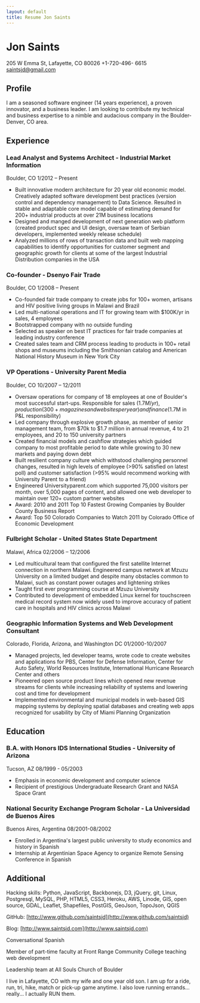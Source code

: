 ```yaml
---
layout: default
title: Resume Jon Saints
---
```


# Jon Saints
205 W Emma St, Lafayette, CO 80026 
+1-720-496- 6615 
saintsjd@gmail.com

## Profile

I am a seasoned software engineer (14 years experience), a proven innovator, and a business leader. I am looking to contribute my technical and business expertise to a nimble and audacious company in the Boulder-Denver, CO area. 

## Experience

### Lead Analyst and Systems Architect - Industrial Market Information

Boulder, CO 
1/2012 – Present

*  Built innovative modern architecture for 20 year old economic model.  Creatively adapted software development best practices (version control and dependency management) to Data Science. Resulted in stable and adaptable core model capable of estimating demand for 200+ industrial products at over 21M business locations
*  Designed and manged development of next generation web platform (created product spec and UI design, oversaw team of Serbian developers, implemented weekly release schedule)
*  Analyzed millions of rows of transaction data and built web mapping capabilities to identify opportunities for customer segment and geographic growth for clients at some of the largest Industrial Distribution companies in the USA


### Co-founder - Dsenyo Fair Trade

Boulder, CO 
1/2008 – Present

*  Co-founded fair trade company to create jobs for 100+ women, artisans and HIV positive living groups in Malawi and Brazil
*  Led multi-national operations and IT for growing team with $100K/yr in sales, 4 employees
*  Bootstrapped company with no outside funding 
*  Selected as speaker on best IT practices for fair trade companies at leading industry conference
*  Created sales team and CRM process leading to products in 100+ retail shops and museums including the Smithsonian catalog and American National History Museum in New York City


### VP Operations - University Parent Media

Boulder, CO 
10/2007 – 12/2011

*  Oversaw operations for company of 18 employees at one of Boulder's most successful start-ups.  Responsible for sales ($1.7M/yr), production (300+ magazines and websites per year) and finance ($1.7M in P&L responsibility)
*  Led company through explosive growth phase, as member of senior management team, from $70k to $1.7 million in annual revenue, 4 to 21 employees, and 20 to 150 university partners
*  Created financial models and cashflow strategies which guided company to most profitable period to date while growing to 30 new markets and paying down debt 
*  Built resilient company culture which withstood challenging personnel changes, resulted in high levels of employee (>90% satisfied on latest poll) and customer satisfaction (>95% would recommend working with University Parent to a friend)
*  Engineered Universityparent.com which supported 75,000 visitors per month, over 5,000 pages of content, and allowed one web developer to maintain over 120+ custom partner websites
*  Award: 2010 and 2011 Top 10 Fastest Growing Companies by Boulder County Business Report 
*  Award: Top 50 Colorado Companies to Watch 2011 by Colorado Office of Economic Development 

### Fulbright Scholar - United States State Department

Malawi, Africa
02/2006 – 12/2006

*  Led multicultural team that configured the first satellite Internet connection in northern Malawi. Engineered campus network at Mzuzu University on a limited budget and despite many obstacles common to Malawi, such as constant power outages and lightening strikes
*  Taught first ever programming course at Mzuzu University
*  Contributed to development of embedded Linux kernel for touchscreen medical record system now widely used to improve accuracy of patient care in hospitals and HIV clinics across Malawi 


### Geographic Information Systems and Web Development Consultant

Colorado, Florida, Arizona, and Washington DC
01/2000-10/2007

*  Managed projects, led developer teams, wrote code to create websites and applications for PBS, Center for Defense Information, Center for Auto Safety, World Resources Institute, International Hurricane Research Center and others
*  Pioneered open source product lines which opened new revenue streams for clients while increasing reliability of systems and lowering cost and time for development 
*  Implemented environmental and municipal models in web-based GIS mapping systems by deploying spatial databases and creating web apps recognized for usability by City of Miami Planning Organization

## Education

### B.A. with Honors IDS International Studies - University of Arizona

Tucson, AZ
08/1999 - 05/2003

*  Emphasis in economic development and computer science 
*  Recipient of prestigious Undergraduate Research Grant and NASA Space Grant

### National Security Exchange Program Scholar - La Universidad de Buenos Aires

Buenos Aires, Argentina
08/2001-08/2002

*  Enrolled in Argentina's largest public university to study economics and history in Spanish
*  Internship at Argentinian Space Agency to organize Remote Sensing Conference in Spanish


## Additional 

Hacking skills: Python, JavaScript, Backbonejs, D3, jQuery, git, Linux, Postgresql, MySQL, PHP, HTML5, CSS3, Heroku, AWS, Linode, GIS, open source, GDAL, Leaflet, Shapefiles, PostGIS, GeoJson, TopoJson, QGIS

GitHub: [http://www.github.com/saintsjd](http://www.github.com/saintsjd)

Blog: [http://www.saintsjd.com](http://www.saintsjd.com)

Conversational Spanish

Member of part-time faculty at Front Range Community College teaching web development

Leadership team at All Souls Church of Boulder

I live in Lafayette, CO with my wife and one year old son. I am up for a ride, run, tri, hike, match or pick-up game anytime. I also love running errands... really... I actually RUN them.